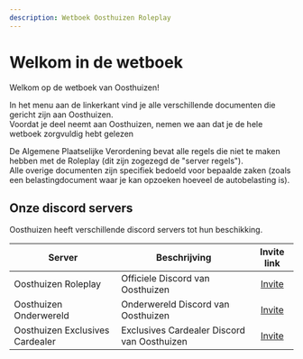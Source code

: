 ```yaml
---
description: Wetboek Oosthuizen Roleplay
---
```


# Welkom in de wetboek

Welkom op de wetboek van Oosthuizen!

In het menu aan de linkerkant vind je alle verschillende documenten die gericht zijn aan Oosthuizen.  
Voordat je deel neemt aan Oosthuizen, nemen we aan dat je de hele wetboek zorgvuldig hebt gelezen

De Algemene Plaatselijke Verordening bevat alle regels die niet te maken hebben met de Roleplay (dit zijn zogezegd de "server regels").  
Alle overige documenten zijn specifiek bedoeld voor bepaalde zaken (zoals een belastingdocument waar je kan opzoeken hoeveel de autobelasting is).

## Onze discord servers

Oosthuizen heeft verschillende discord servers tot hun beschikking.

| Server | Beschrijving | Invite link |
|--|--|:---:|
| Oosthuizen Roleplay | Officiele Discord van Oosthuizen | [Invite](https://discord.gg/oosthuizen) |
| Oosthuizen Onderwereld | Onderwereld Discord van Oosthuizen | [Invite](https://discord.gg/gxVjFs8Nm7) |
| Oosthuizen Exclusives Cardealer | Exclusives Cardealer Discord van Oosthuizen | [Invite](https://discord.gg/7Kyy47kMqd) |
